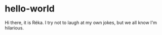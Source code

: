 # hello-world
Hi there, it is Réka.
I try not to laugh at my own jokes, but we all know I'm hilarious.
